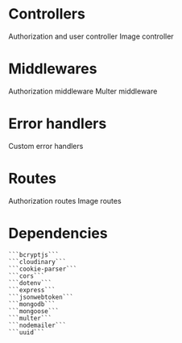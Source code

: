 # Controllers
  Authorization and user controller
  Image controller
  
# Middlewares
  Authorization middleware
  Multer middleware

# Error handlers
  Custom error handlers 

# Routes
  Authorization routes
  Image routes

# Dependencies
    ```bcryptjs```
    ```cloudinary```
    ```cookie-parser```
    ```cors```
    ```dotenv```
    ```express```
    ```jsonwebtoken```
    ```mongodb```
    ```mongoose```
    ```multer```
    ```nodemailer```
    ```uuid```